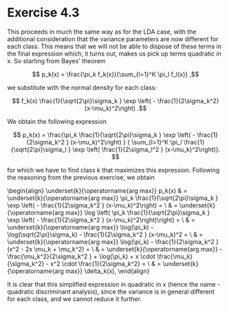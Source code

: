 
# Exercise 4.3

This proceeds in much the same way as for the LDA case, with the additional consideration that the variance parameters are now different for each class. This means that we will not be able to dispose of these terms in the final expression which, it turns out, makes us pick up terms quadratic in x. So starting from Bayes' theorem 


$$ p_k(x) = \frac{\pi_k f_k(x)}{\sum_{l=1}^K \pi_l f_l(x)}  ,$$

we substitute with the normal density for each class:

$$ f_k(x) \frac{1}{\sqrt{2\pi}\sigma_k } \exp \left( - \frac{1}{2\sigma_k^2} (x-\mu_k)^2\right)   .$$

We obtain the following expression

$$ p_k(x) = \frac{\pi_k \frac{1}{\sqrt{2\pi}\sigma_k } \exp \left( - \frac{1}{2\sigma_k^2 } (x-\mu_k)^2\right) } { \sum_{l=1}^K \pi_l \frac{1}{\sqrt{2\pi}\sigma_l } \exp \left( \frac{1}{2\sigma_l^2 } (x-\mu_k)^2\right)}. $$

for which we have to find class $k$ that maximizes this expression. Following the reasoning from the previous exercise, we obtain 

\begin{align}
\underset{k}{\operatorname{arg max}} p_k(x) & =  \underset{k}{\operatorname{arg max}} \pi_k \frac{1}{\sqrt{2\pi}\sigma_k } \exp \left( - \frac{1}{2\sigma_k^2 } (x-\mu_k)^2\right) = \\
& = \underset{k}{\operatorname{arg max}} \log \left(  \pi_k \frac{1}{\sqrt{2\pi}\sigma_k } \exp \left( - \frac{1}{2\sigma_k^2 } (x-\mu_k)^2\right)\right)  = \\
& = \underset{k}{\operatorname{arg max}} \log(\pi_k) - \log(\sqrt{2\pi}\sigma_k)  - \frac{1}{2\sigma_k^2 } (x-\mu_k)^2 = \\
& = \underset{k}{\operatorname{arg max}} \log(\pi_k) - \frac{1}{2\sigma_k^2 } (x^2 - 2x \mu_k + \mu_k^2) = \\
& = \underset{k}{\operatorname{arg max}}  - \frac{\mu_k^2}{2\sigma_k^2 } +  \log(\pi_k)  + x \cdot \frac{\mu_k}{\sigma_k^2} - x^2 \cdot \frac{1}{2\sigma_k^2} = \\
& = \underset{k}{\operatorname{arg max}} \delta_k(x),
\end{align}

It is clear that this simplified expression in quadratic in x (hence the name - quadratic discriminant analysis), since the variance is in general different for each class, and we cannot reduce it further.
